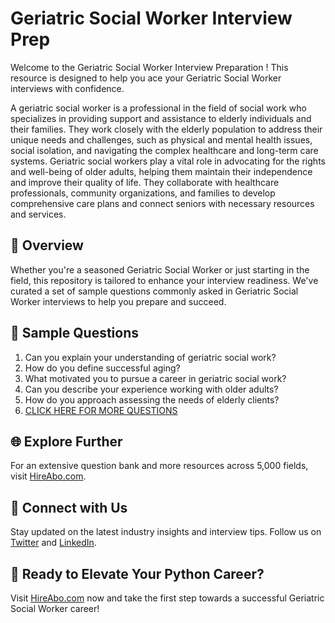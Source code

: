 # Geriatric Social Worker Interview Prep

Welcome to the Geriatric Social Worker Interview Preparation ! This resource is designed to help you ace your Geriatric Social Worker interviews with confidence.

A geriatric social worker is a professional in the field of social work who specializes in providing support and assistance to elderly individuals and their families. They work closely with the elderly population to address their unique needs and challenges, such as physical and mental health issues, social isolation, and navigating the complex healthcare and long-term care systems. Geriatric social workers play a vital role in advocating for the rights and well-being of older adults, helping them maintain their independence and improve their quality of life. They collaborate with healthcare professionals, community organizations, and families to develop comprehensive care plans and connect seniors with necessary resources and services.

## 🚀 Overview

Whether you're a seasoned Geriatric Social Worker or just starting in the field, this repository is tailored to enhance your interview readiness. We've curated a set of sample questions commonly asked in Geriatric Social Worker interviews to help you prepare and succeed.

## 📝 Sample Questions

1. Can you explain your understanding of geriatric social work?
2. How do you define successful aging?
3. What motivated you to pursue a career in geriatric social work?
4. Can you describe your experience working with older adults?
5. How do you approach assessing the needs of elderly clients?
6. [CLICK HERE FOR MORE QUESTIONS](https://hireabo.com/job/13_0_5/Geriatric%20Social%20Worker)

## 🌐 Explore Further

For an extensive question bank and more resources across 5,000 fields, visit [HireAbo.com](https://www.hireabo.com).

## 📱 Connect with Us

Stay updated on the latest industry insights and interview tips. Follow us on [Twitter](https://twitter.com/hireabo) and [LinkedIn](https://www.linkedin.com/in/hire-abo-3609972a8/).

## 🚀 Ready to Elevate Your Python Career?

Visit [HireAbo.com](https://www.hireabo.com) now and take the first step towards a successful Geriatric Social Worker career!